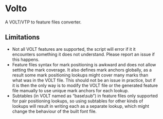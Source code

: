 Volto
=====

A VOLT/VTP to feature files converter.

Limitations
-----------

* Not all VOLT features are supported, the script will error if it it
  encounters something it does not understand. Please report an issue if this
  happens.
* Feature files syntax for mark positioning is awkward and does not allow
  setting the mark coverage. It also defines mark anchors globally, as a result
  some mark positioning lookups might cover many marks than what was in the VOLT
  file. This should not be an issue in practice, but if it is then the only way
  is to modify the VOLT file or the generated feature file manually to use unique
  mark anchors for each lookup.
* Subtables (in VOLT named as “base\sub”) in feature files only supported for
  pair positioning lookups, so using subtables for other kinds of lookups will
  result in writing each as a separate lookup, which might change the behaviour
  of the built font file.
